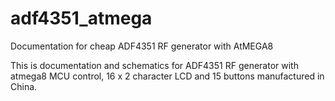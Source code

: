 # adf4351_atmega
Documentation for cheap ADF4351 RF  generator with AtMEGA8

This is documentation and schematics for ADF4351 RF  generator with atmega8 MCU control, 16 x 2 character LCD and 15 buttons manufactured in China.
